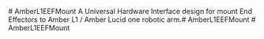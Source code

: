 #   A m b e r L 1 E E F M o u n t  
  
 A   U n i v e r s a l   H a r d w a r e   I n t e r f a c e   d e s i g n   f o r   m o u n t   E n d   E f f e c t o r s   t o   A m b e r   L 1   /   A m b e r   L u c i d   o n e   r o b o t i c   a r m . #   A m b e r L 1 E E F M o u n t  
 #   A m b e r L 1 E E F M o u n t  
 